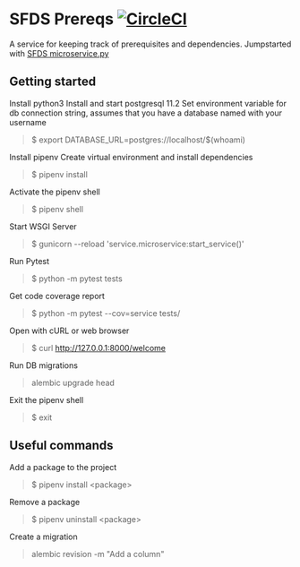 # SFDS Prereqs [![CircleCI](https://circleci.com/gh/SFDigitalServices/prereqs.svg?style=svg)](https://circleci.com/gh/SFDigitalServices/prereqs)

A service for keeping track of prerequisites and dependencies.
Jumpstarted with [SFDS microservice.py](https://github.com/SFDigitalServices/microservice-py)

## Getting started

Install python3
Install and start postgresql 11.2
Set environment variable for db connection string, assumes that you have a database named with your username
> \$ export DATABASE_URL=postgres://localhost/$(whoami)

Install pipenv
Create virtual environment and install dependencies
> \$ pipenv install

Activate the pipenv shell
> \$ pipenv shell

Start WSGI Server
> \$ gunicorn --reload 'service.microservice:start_service()'

Run Pytest
> \$ python -m pytest tests

Get code coverage report
> \$ python -m pytest --cov=service tests/ 

Open with cURL or web browser
> \$ curl http://127.0.0.1:8000/welcome

Run DB migrations
> alembic upgrade head

Exit the pipenv shell
> \$ exit


## Useful commands
Add a package to the project
> \$ pipenv install \<package>

Remove a package
> \$ pipenv uninstall \<package>

Create a migration
> alembic revision -m "Add a column"

